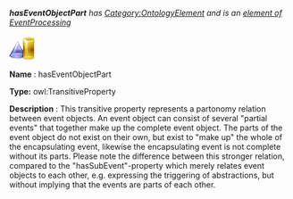 ___hasEventObjectPart__ 
 has
 [Category:OntologyElement](../../Category/OntologyElement "Category:OntologyElement") 
 and is an
 [element of](../../Property/ElementOf "Property:ElementOf") 
[EventProcessing](../../Submissions/EventProcessing "Submissions:EventProcessing")_




  





[![ObjectProperty](../images/thumb/c/c3/ObjectProperty.gif/45px-ObjectProperty.gif)](../../Image/ObjectProperty.gif "ObjectProperty")


__Name__ 
 : hasEventObjectPart
 



__Type:__ 
 owl:TransitiveProperty
 



__Description__ 
 : This transitive property represents a partonomy relation between event objects. An event object can consist of several "partial events" that together make up the complete event object. The parts of the event object do not exist on their own, but exist to "make up" the whole of the encapsulating event, likewise the encapsulating event is not complete without its parts. Please note the difference between this stronger relation, compared to the "hasSubEvent"-property which merely relates event objects to each other, e.g. expressing the triggering of abstractions, but without implying that the events are parts of each other.